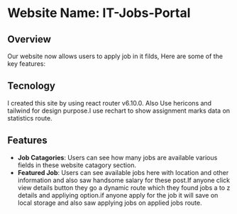 # Website Name: IT-Jobs-Portal

## Overview
Our website now allows users to apply job in it filds, Here are some of the key features:

## Tecnology
I created this site by using react router v6.10.0. Also Use hericons and tailwind  for design purpose.I use rechart to show assignment marks data on statistics route.



## Features
- **Job Catagories**: Users can see how many jobs are available various fields in these website catagory section.
- **Featured Job**: Users can see available jobs here with location and other information and also saw handsome salary for these post.If anyone click view details button they go a dynamic route which they found jobs a to z details and appliying option.if anyone apply for the job it will save on local storage and also saw applying jobs on applied jobs route.

